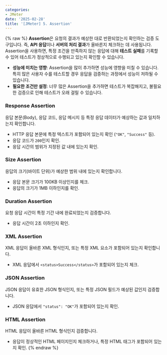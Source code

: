 ```yaml
---
categories:
- JMeter
date: '2025-02-28'
title: '[JMeter] 5. Assertion'
---
```


{% raw %}
**Assertion**은 요청의 결과가 예상한 대로 반환되었는지 확인하는 검증 도구입니다. 즉, **API 응답**이나 **서버의 처리 결과**가 올바른지 체크하는 데 사용됩니다. Assertion을 사용하면, 특정 조건을 만족하지 않는 응답에 대해 **테스트 실패**를 기록할 수 있어 테스트가 정상적으로 수행되고 있는지 확인할 수 있습니다.
- **성능에 미치는 영향**: Assertion을 많이 추가하면 성능에 영향을 미칠 수 있습니다. 특히 많은 사용자 수를 테스트할 경우 응답을 검증하는 과정에서 성능이 저하될 수 있습니다.
- **필요한 조건만 설정**: 너무 많은 Assertion을 추가하면 테스트가 복잡해지고, 불필요한 검증으로 인해 테스트가 오래 걸릴 수 있습니다.

### Response Assertion
응답 본문(Body), 응답 코드, 응답 메시지 등 특정 응답 데이터가 예상하는 값과 일치하는지 확인합니다.
- HTTP 응답 본문에 특정 텍스트가 포함되어 있는지 확인 (`"OK"`, `"Success"` 등).
- 응답 코드가 `200`인지 확인.
- 응답 시간의 범위가 지정된 값 내에 있는지 확인.

### Size Assertion
응답의 크기(바이트 단위)가 예상한 범위 내에 있는지 확인합니다.
- 응답 본문 크기가 100KB 이상인지를 체크.
- 응답의 크기가 1MB 이하인지를 확인.

### Duration Assertion
요청 응답 시간이 특정 기간 내에 완료되었는지 검증합니다.
- 응답 시간이 2초 이하인지 확인.

### XML Assertion
XML 응답이 올바른 XML 형식인지, 또는 특정 XML 요소가 포함되어 있는지 확인합니다.
- XML 응답에서 `<status>Success</status>`가 포함되어 있는지 체크.

### JSON Assertion
JSON 응답이 유효한 JSON 형식인지, 또는 특정 JSON 필드가 예상된 값인지 검증합니다.
- JSON 응답에서 `"status": "OK"`가 포함되어 있는지 확인.

### HTML Assertion
HTML 응답이 올바른 HTML 형식인지 검증합니다.
- 응답이 정상적인 HTML 페이지인지 체크하거나, 특정 HTML 태그가 포함되어 있는지 확인.
{% endraw %}